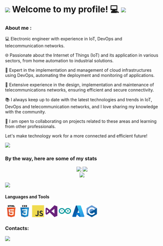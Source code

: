 # <img src = "https://media2.giphy.com/media/QssGEmpkyEOhBCb7e1/giphy.gif?cid=ecf05e47a0n3gi1bfqntqmob8g9aid1oyj2wr3ds3mg700bl&rid=giphy.gif" width = 24px> Welcome to my profile! 💻  <img src = "https://media2.giphy.com/media/QssGEmpkyEOhBCb7e1/giphy.gif?cid=ecf05e47a0n3gi1bfqntqmob8g9aid1oyj2wr3ds3mg700bl&rid=giphy.gif" width = 24px>

### About me :

💻 Electronic engineer with experience in IoT, DevOps and telecommunication networks.

🌐 Passionate about the Internet of Things (IoT) and its application in various sectors, from home automation to industrial solutions.

🚀 Expert in the implementation and management of cloud infrastructures using DevOps,
automating the deployment and monitoring of applications.

🔌 Extensive experience in the design, implementation and maintenance of telecommunications networks, ensuring efficient and secure connectivity.

📚 I always keep up to date with the latest technologies and trends in IoT, DevOps and telecommunication networks,
and I love sharing my knowledge with the community.

🤝 I am open to collaborating on projects related to these areas and learning from other professionals.

Let's make technology work for a more connected and efficient future!


<a href="https://www.youtube.com/watch?v=kx20kG6m-JA"><img src="https://user-images.githubusercontent.com/73097560/115834477-dbab4500-a447-11eb-908a-139a6edaec5c.gif"></a>


### By the way, here are some of my stats

<div align="center">
<img src="https://github-readme-stats.vercel.app/api?username=DavidLara616&show_icons=true&theme=tokyonight" width="45%" />
<img src="https://github-readme-streak-stats.herokuapp.com/?user=DavidLara616&theme=tokyonight" width="45%"/>
</div>
<div align="center">
<img src="https://github-readme-stats.vercel.app/api/top-langs/?username=DavidLara616&theme=tokyonight&layout=compact" width="45%" />
</div>

<a href="https://www.youtube.com/watch?v=kx20kG6m-JA"><img src="https://user-images.githubusercontent.com/73097560/115834477-dbab4500-a447-11eb-908a-139a6edaec5c.gif"></a>


#### Languages ​​and Tools

<p>
<img src="https://raw.githubusercontent.com/devicons/devicon/1119b9f84c0290e0f0b38982099a2bd027a48bf1/icons/html5/html5-original-wordmark.svg" width="40px">
<img src="https://raw.githubusercontent.com/devicons/devicon/1119b9f84c0290e0f0b38982099a2bd027a48bf1/icons/css3/css3-original-wordmark.svg" width="40px">
<img src="https://raw.githubusercontent.com/devicons/devicon/1119b9f84c0290e0f0b38982099a2bd027a48bf1/icons/javascript/javascript-original.svg" width="40px">
<img src="https://raw.githubusercontent.com/devicons/devicon/1119b9f84c0290e0f0b38982099a2bd027a48bf1/icons/visualstudio/visualstudio-plain.svg" width="40px">
<img src="https://raw.githubusercontent.com/devicons/devicon/1119b9f84c0290e0f0b38982099a2bd027a48bf1/icons/arduino/arduino-original.svg" width="40px">
<img src="https://raw.githubusercontent.com/devicons/devicon/1119b9f84c0290e0f0b38982099a2bd027a48bf1/icons/azure/azure-original.svg" width="40px">
<img src="https://raw.githubusercontent.com/devicons/devicon/1119b9f84c0290e0f0b38982099a2bd027a48bf1/icons/c/c-original.svg" width="40px">
</p>


### Contacts: 

<p align='left'>
   <a href="https://www.linkedin.com/in/david-lara-barbosa/" target="_blank"><img height="30" src="https://img.shields.io/badge/-Linkedin-%23333?style=for-the-badge&logo=Linkedin&logoColor=blue"></a>&nbsp;&nbsp;
 </p>
